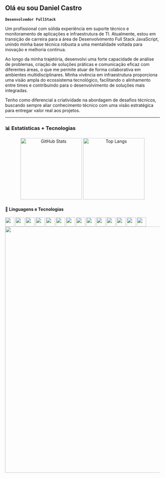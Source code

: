 ## Olá eu sou Daniel Castro
**`Desenvolvedor FullStack`**

Um profissional com sólida experiência em suporte técnico e monitoramento de aplicações e infraestrutura de TI. Atualmente, estou em transição de carreira para a área de Desenvolvimento Full Stack JavaScript, unindo minha base técnica robusta a uma mentalidade voltada para inovação e melhoria contínua.

Ao longo da minha trajetória, desenvolvi uma forte capacidade de análise de problemas, criação de soluções práticas e comunicação eficaz com diferentes áreas, o que me permite atuar de forma colaborativa em ambientes multidisciplinares. Minha vivência em infraestrutura proporciona uma visão ampla do ecossistema tecnológico, facilitando o alinhamento entre times e contribuindo para o desenvolvimento de soluções mais integradas.

Tenho como diferencial a criatividade na abordagem de desafios técnicos, buscando sempre aliar conhecimento técnico com uma visão estratégica para entregar valor real aos projetos.

---

### 📊 Estatísticas + Tecnologias

<p align="center">
      <img 
        alt="GitHub Stats" 
        height="200" 
        src="https://github-readme-stats.vercel.app/api?username=danielcastrs&show_icons=true&theme=tokyonight&include_all_commits=true&locale=pt-br" 
      />
        <img 
        alt="Top Langs" 
        height="200" 
        src="https://github-readme-stats.vercel.app/api/top-langs/?username=DanielCastrs&theme=tokyonight&layout=compact&custom_title=Tecnologias&langs_count=9" 
      />
</p>     
        <h4>🧠 Linguagens e Tecnologias</h4>
        <img src="https://cdn.jsdelivr.net/gh/devicons/devicon@latest/icons/html5/html5-original.svg" width="30px" align="left" />
        <img src="https://cdn.jsdelivr.net/gh/devicons/devicon@latest/icons/css3/css3-original.svg" width="30px" align="left" />
        <img src="https://cdn.jsdelivr.net/gh/devicons/devicon@latest/icons/javascript/javascript-original.svg" width="30px" align="left" />
        <img src="https://cdn.jsdelivr.net/gh/devicons/devicon@latest/icons/typescript/typescript-original.svg" width="30px" align="left" />
        <img src="https://cdn.jsdelivr.net/gh/devicons/devicon@latest/icons/react/react-original.svg" width="30px" align="left" />
        <img src="https://cdn.jsdelivr.net/gh/devicons/devicon@latest/icons/nextjs/nextjs-original.svg" width="30px" align="left" />
        <img src="https://cdn.jsdelivr.net/gh/devicons/devicon@latest/icons/nodejs/nodejs-original-wordmark.svg" width="30px" align="left" />
        <img src="https://cdn.jsdelivr.net/gh/devicons/devicon@latest/icons/tailwindcss/tailwindcss-original.svg" width="30px" align="left" />
        <img src="https://cdn.jsdelivr.net/gh/devicons/devicon@latest/icons/mysql/mysql-original-wordmark.svg" width="30px" align="left" />
        <img src="https://cdn.jsdelivr.net/gh/devicons/devicon@latest/icons/php/php-original.svg" width="30px" align="left" />
        <img src="https://cdn.jsdelivr.net/gh/devicons/devicon@latest/icons/postgresql/postgresql-original-wordmark.svg" width="30px" align="left" />
        <img src="https://cdn.jsdelivr.net/gh/devicons/devicon@latest/icons/mongodb/mongodb-original-wordmark.svg" width="30px" align="left" />
        <img src="https://cdn.jsdelivr.net/gh/devicons/devicon@latest/icons/git/git-original.svg" width="30px" align="left" />
        <img src="https://cdn.jsdelivr.net/gh/devicons/devicon@latest/icons/nestjs/nestjs-original.svg" width="30px" align="left" />
                <p>
                <img src="https://media1.tenor.com/m/P4xVcUV6kyIAAAAC/keanu-reeves.gif" width="800px" />
                </p>
